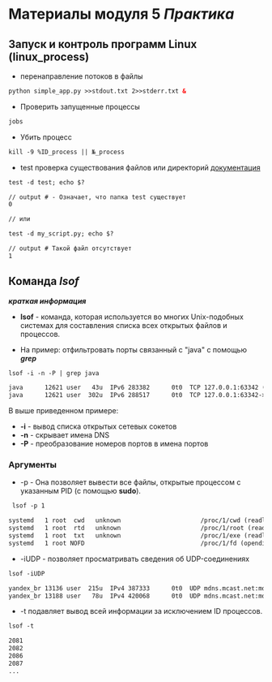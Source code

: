 # Материалы модуля 5 ***Практика***

## Запуск и контроль программ Linux (linux_process)

* перенаправление потоков в файлы
```html
python simple_app.py >>stdout.txt 2>>stderr.txt &
```

* Проверить запущенные процессы
```html
jobs
```

* Убить процесс
```html
kill -9 %ID_process || №_process
```

* test проверка существования файлов или директорий [документация](https://linux.die.net/man/1/test)

```html
test -d test; echo $?

// output # - Означает, что папка test существует
0

// или

test -d my_script.py; echo $?

// output # Такой файл отсутствует
1
```

## Команда ***lsof***

***краткая информация***

* **lsof** - команда, которая используется во многих Unix-подобных системах 
  для составления списка всех открытых файлов и процессов.

* На пример: отфильтровать порты связанный с "java" с помощью ***grep***
```html
lsof -i -n -P | grep java

java      12621 user   43u  IPv6 283382      0t0  TCP 127.0.0.1:63342 (LISTEN)
java      12621 user  302u  IPv6 288517      0t0  TCP 127.0.0.1:63342->127.0.0.1:55580 (ESTABLISHED)
```
В выше приведенном примере:
  * **-i** - вывод списка открытых сетевых сокетов
  * **-n** - скрывает имена DNS
  * **-P** - преобразование номеров портов в имена портов

### Аргументы

* -p - Она позволяет вывести все файлы, открытые процессом с указанным PID (с помощью **sudo**).
```html
 lsof -p 1

systemd   1 root  cwd   unknown                      /proc/1/cwd (readlink: Permission denied)
systemd   1 root  rtd   unknown                      /proc/1/root (readlink: Permission denied)
systemd   1 root  txt   unknown                      /proc/1/exe (readlink: Permission denied)
systemd   1 root NOFD                                /proc/1/fd (opendir: Permission denied)
```
* -iUDP - позволяет просматривать сведения об UDP-соединениях
```html
lsof -iUDP

yandex_br 13136 user  215u  IPv4 387333      0t0  UDP mdns.mcast.net:mdns 
yandex_br 13188 user   78u  IPv4 420068      0t0  UDP mdns.mcast.net:mdns 
```
* -t подавляет вывод всей информации за исключением ID процессов.
```html
lsof -t

2081
2082
2086
2087
...
```

